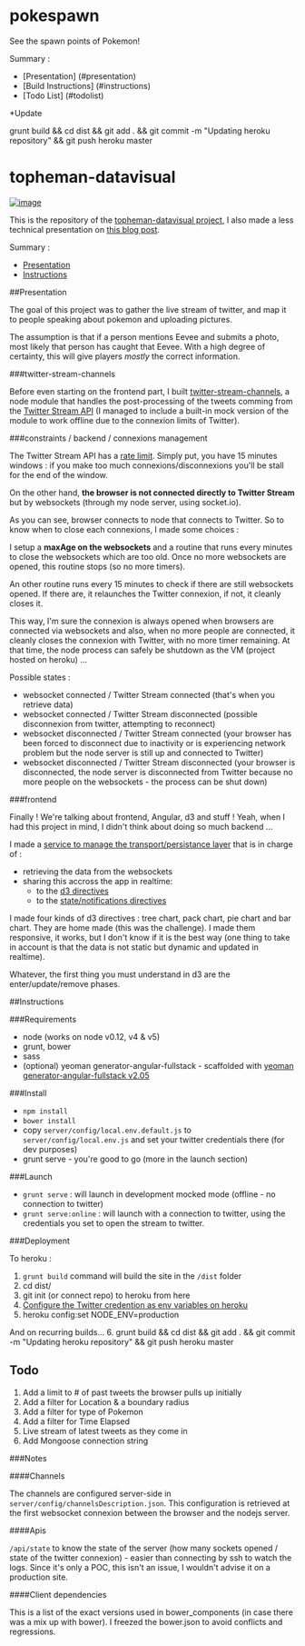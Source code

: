 pokespawn
===================

See the spawn points of Pokemon!

Summary : 

* [Presentation] (#presentation)
* [Build Instructions] (#instructions)
* [Todo List] (#todolist)

*Update

grunt build && cd dist && git add . && git commit -m "Updating heroku repository" && git push heroku master

topheman-datavisual
===================

[![image](http://dev.topheman.com/wp-content/uploads/2014/08/angular-topheman-logo-medium.png)](http://topheman-datavisual.herokuapp.com/)

This is the repository of the [topheman-datavisual project](http://topheman-datavisual.herokuapp.com/), I also made a less technical presentation on [this blog post](http://dev.topheman.com/datavisualization-with-angular-and-d3-on-the-twitter-stream-api).

Summary :

* [Presentation](#presentation)
* [Instructions](#instructions)

##Presentation

The goal of this project was to gather the live stream of twitter, and map it to people speaking about pokemon and uploading pictures.

The assumption is that if a person mentions Eevee and submits a photo, most likely that person has caught that Eevee.  With a high degree of certainty, this will give players *mostly* the correct information.

###twitter-stream-channels

Before even starting on the frontend part, I built [twitter-stream-channels](http://labs.topheman.com/twitter-stream-channels/), a node module that handles the post-processing of the tweets comming from the [Twitter Stream API](http://labs.topheman.com/twitter-stream-channels/) (I managed to include a built-in mock version of the module to work offline due to the connexion limits of Twitter).

###constraints / backend / connexions management

The Twitter Stream API has a [rate limit](https://dev.twitter.com/docs/rate-limiting/1.1). Simply put, you have 15 minutes windows : if you make too much connexions/disconnexions you'll be stall for the end of the window.

On the other hand, **the browser is not connected directly to Twitter Stream** but by websockets (through my node server, using socket.io).

As you can see, browser connects to node that connects to Twitter. So to know when to close each connexions, I made some choices :

I setup a **maxAge on the websockets** and a routine that runs every minutes to close the websockets which are too old. Once no more websockets are opened, this routine stops (so no more timers).

An other routine runs every 15 minutes to check if there are still websockets opened. If there are, it relaunches the Twitter connexion, if not, it cleanly closes it.

This way, I'm sure the connexion is always opened when browsers are connected via websockets and also, when no more people are connected, it cleanly closes the connexion with Twitter, with no more timer remaining. At that time, the node process can safely be shutdown as the VM (project hosted on heroku) ...

Possible states :

* websocket connected / Twitter Stream connected (that's when you retrieve data)
* websocket connected / Twitter Stream disconnected (possible disconnexion from twitter, attempting to reconnect)
* websocket disconnected / Twitter Stream connected (your browser has been forced to disconnect due to inactivity or is experiencing network problem but the node server is still up and connected to Twitter)
* websocket disconnected / Twitter Stream disconnected (your browser is disconnected, the node server is disconnected from Twitter because no more people on the websockets - the process can be shut down)

###frontend

Finally ! We're talking about frontend, Angular, d3 and stuff ! Yeah, when I had this project in mind, I didn't think about doing so much backend ...

I made a [service to manage the transport/persistance layer](https://github.com/topheman/topheman-datavisual/blob/master/client/app/services/persistance/persistance.service.js) that is in charge of :

* retrieving the data from the websockets
* sharing this accross the app in realtime:
	* to the [d3 directives](https://github.com/topheman/topheman-datavisual/tree/master/client/app/directives/d3)
	* to the [state/notifications directives](https://github.com/topheman/topheman-datavisual/blob/master/client/app/directives/stateNotifications/stateNotifications.directive.js)

I made four kinds of d3 directives : tree chart, pack chart, pie chart and bar chart. They are home made (this was the challenge). I made them responsive, it works, but I don't know if it is the best way (one thing to take in account is that the data is not static but dynamic and updated in realtime).

Whatever, the first thing you must understand in d3 are the enter/update/remove phases.

##Instructions

###Requirements

* node (works on node v0.12, v4 & v5)
* grunt, bower
* sass
* (optional) yeoman generator-angular-fullstack - scaffolded with [yeoman generator-angular-fullstack v2.05](https://github.com/DaftMonk/generator-angular-fullstack/tree/v2.0.5)

###Install

* `npm install`
* `bower install`
* copy `server/config/local.env.default.js` to `server/config/local.env.js` and set your twitter credentials there (for dev purposes)
* grunt serve - you're good to go (more in the launch section)

###Launch

* `grunt serve` : will launch in development mocked mode (offline - no connection to twitter)
* `grunt serve:online` : will launch with a connection to twitter, using the credentials you set to open the stream to twitter.

###Deployment

To heroku :

1.  `grunt build` command will build the site in the `/dist` folder
2.  cd dist/
3.  git init (or connect repo) to heroku from here
4.  [Configure the Twitter credention as env variables on heroku](https://devcenter.heroku.com/articles/getting-started-with-nodejs#define-config-vars)
5. heroku config:set NODE_ENV=production

And on recurring builds...
6. grunt build && cd dist && git add . && git commit -m "Updating heroku repository" && git push heroku master

## Todo

1.  Add a limit to # of past tweets the browser pulls up initially
2.  Add a filter for Location & a boundary radius
3.  Add a filter for type of Pokemon
4.  Add a filter for Time Elapsed
7.  Live stream of latest tweets as they come in
8.  Add Mongoose connection string

###Notes

####Channels

The channels are configured server-side in `server/config/channelsDescription.json`. This configuration is retrieved at the first websocket connexion between the browser and the nodejs server.

####Apis

`/api/state` to know the state of the server (how many sockets opened / state of the twitter connexion) - easier than connecting by ssh to watch the logs. Since it's only a POC, this isn't an issue, I wouldn't advise it on a production site.

####Client dependencies

This is a list of the exact versions used in bower_components (in case there was a mix up with bower). I freezed the bower.json to avoid conflicts and regressions.

```